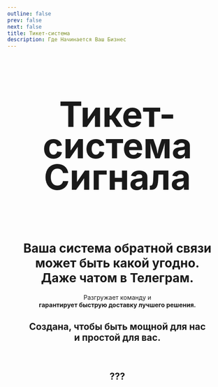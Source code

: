 ```yaml
---
outline: false
prev: false
next: false
title: Тикет-система
description: Где Начинается Ваш Бизнес
---
```


<SignalProductsSlider />

<div align="center">

<h1 class="responsive-heading">Тикет-система<br>Сигнала</h1>

<br>

<h1>
  <span>Ваша система обратной связи может быть какой угодно. </span><br class="mobile-break"> <span>Даже чатом в Телеграм.</span>
</h1>

<p>
  Разгружает команду и <br class="mobile-break"> <strong>гарантирует быструю доставку лучшего решения.</strong>
</p>

</div>

<div align="center">
  
## Создана, чтобы быть мощной для нас <br>и простой для вас.
<br>

</div>

<TicketsSpecsSlider />

<div align="center">

## ???

</div>

<TicketsAccordion />

<style>
.responsive-heading {
  font-size: 80px !important;
  line-height: 0.9 !important;
}

@media screen and (max-width: 768px) {
  .responsive-heading {
    font-size: 65px !important;
    line-height: 1.1 !important;
  }
}

@media screen and (max-width: 480px) {
  .responsive-heading {
    font-size: 50px !important;
    line-height: 1.1 !important;
  }
}
</style>
